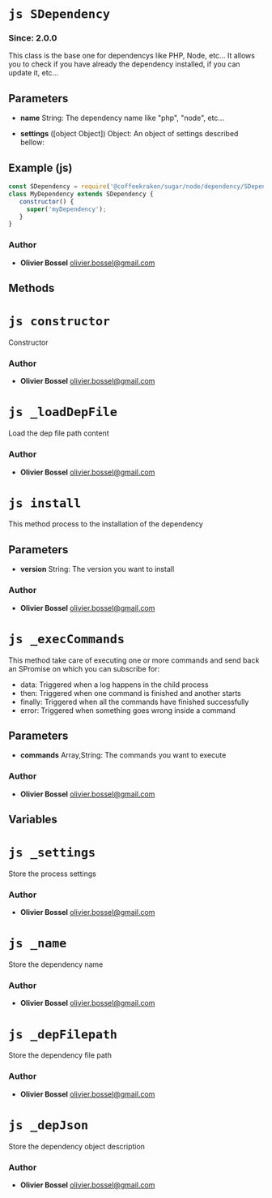 


<!-- @namespace    sugar.node.dependency -->
<!-- @name    SDependency -->

# ```js SDependency ```
### Since: 2.0.0

This class is the base one for dependencys like PHP, Node, etc... It allows you to check if you have already the dependency installed,
if you can update it, etc...

## Parameters

- **name**  String: The dependency name like "php", "node", etc...

- **settings** ([object Object]) Object: An object of settings described bellow:



## Example (js)

```js
const SDependency = require('@coffeekraken/sugar/node/dependency/SDependency');
class MyDependency extends SDependency {
   constructor() {
     super('myDependency');
   }
}
```


### Author
- **Olivier Bossel** <a href="mailto:olivier.bossel@gmail.com">olivier.bossel@gmail.com</a> 


## Methods



<!-- @name    constructor -->

# ```js constructor ```


Constructor




### Author
- **Olivier Bossel** <a href="mailto:olivier.bossel@gmail.com">olivier.bossel@gmail.com</a> 




<!-- @name    _loadDepFile -->

# ```js _loadDepFile ```


Load the dep file path content




### Author
- **Olivier Bossel** <a href="mailto:olivier.bossel@gmail.com">olivier.bossel@gmail.com</a> 




<!-- @name    install -->

# ```js install ```


This method process to the installation of the dependency

## Parameters

- **version**  String: The version you want to install




### Author
- **Olivier Bossel** <a href="mailto:olivier.bossel@gmail.com">olivier.bossel@gmail.com</a> 




<!-- @name    _execCommands -->

# ```js _execCommands ```


This method take care of executing one or more commands and send back an SPromise on which you can subscribe for:
- data: Triggered when a log happens in the child process
- then: Triggered when one command is finished and another starts
- finally: Triggered when all the commands have finished successfully
- error: Triggered when something goes wrong inside a command

## Parameters

- **commands**  Array,String: The commands you want to execute




### Author
- **Olivier Bossel** <a href="mailto:olivier.bossel@gmail.com">olivier.bossel@gmail.com</a> 


## Variables



<!-- @name    _settings -->

# ```js _settings ```


Store the process settings



### Author
- **Olivier Bossel** <a href="mailto:olivier.bossel@gmail.com">olivier.bossel@gmail.com</a> 




<!-- @name    _name -->

# ```js _name ```


Store the dependency name



### Author
- **Olivier Bossel** <a href="mailto:olivier.bossel@gmail.com">olivier.bossel@gmail.com</a> 




<!-- @name    _depFilepath -->

# ```js _depFilepath ```


Store the dependency file path



### Author
- **Olivier Bossel** <a href="mailto:olivier.bossel@gmail.com">olivier.bossel@gmail.com</a> 




<!-- @name    _depJson -->

# ```js _depJson ```


Store the dependency object description



### Author
- **Olivier Bossel** <a href="mailto:olivier.bossel@gmail.com">olivier.bossel@gmail.com</a> 

